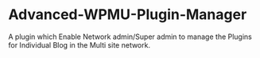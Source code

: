 Advanced-WPMU-Plugin-Manager
============================

A plugin which Enable Network admin/Super admin to manage the Plugins for Individual Blog in the Multi site network.